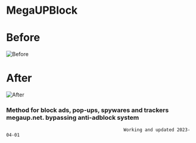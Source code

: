 # MegaUPBlock
<h1> Before </h1>

![Before](https://user-images.githubusercontent.com/121989483/210679782-4f63801f-c587-4458-a5db-9a88374648aa.jpg)

<h1> After </h1>

![After](https://user-images.githubusercontent.com/121989483/210679786-6a8cab1e-8042-4bb5-918b-f9ee264b1096.jpg)

<h3>Method for block ads, pop-ups, spywares and trackers megaup.net. bypassing anti-adblock system</h3>
  
                                                Working and updated 2023-04-01
